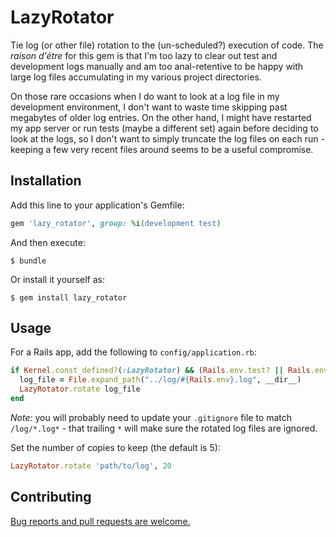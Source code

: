# LazyRotator

Tie log (or other file) rotation to the (un-scheduled?) execution of code. The _raison d'étre_ for this gem is that I'm too lazy to clear out test and development logs manually and am too anal-retentive to be happy with large log files accumulating in my various project directories.

On those rare occasions when I do want to look at a log file in my development environment, I don't want to waste time skipping past megabytes of older log entries. On the other hand, I might have restarted my app server or run tests (maybe a different set) again before deciding to look at the logs, so I don't want to simply truncate the log files on each run - keeping a few very recent files around seems to be a useful compromise.

## Installation

Add this line to your application's Gemfile:

```ruby
gem 'lazy_rotator', group: %i(development test)
```

And then execute:

    $ bundle

Or install it yourself as:

    $ gem install lazy_rotator

## Usage

For a Rails app, add the following to `config/application.rb`:

```ruby
if Kernel.const_defined?(:LazyRotator) && (Rails.env.test? || Rails.env.development?)
  log_file = File.expand_path("../log/#{Rails.env}.log", __dir__)
  LazyRotator.rotate log_file
end
```

_Note:_ you will probably need to update your `.gitignore` file to match `/log/*.log*` - that trailing `*` will make sure the rotated log files are ignored.

Set the number of copies to keep (the default is 5):
```ruby
LazyRotator.rotate 'path/to/log', 20
```


## Contributing

[Bug reports and pull requests are welcome.](CONTRIBUTING.md)

